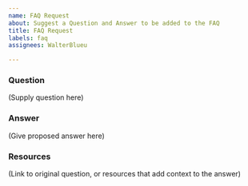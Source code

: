 ```yaml
---
name: FAQ Request
about: Suggest a Question and Answer to be added to the FAQ
title: FAQ Request
labels: faq
assignees: WalterBlueu

---
```


### **Question**
(Supply question here)

### **Answer**
(Give proposed answer here)

### **Resources**
(Link to original question, or resources that add context to the answer)
